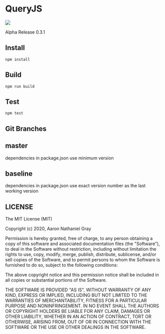 # QueryJS

[![](https://data.jsdelivr.com/v1/package/gh/aaronngray/queryjs/badge)](https://www.jsdelivr.com/package/gh/aaronngray/queryjs)

Alpha Release 0.3.1

## Install

`npm install`

## Build

`npm run build`

## Test

`npm test`

## Git Branches 

## master 
dependencies in package.json use minimum version

## baseline
dependencies in package.json use exact version number as the last working version

## LICENSE

The MIT License (MIT)

Copyright (c) 2020, Aaron Nathaniel Gray

Permission is hereby granted, free of charge, to any person obtaining a copy
of this software and associated documentation files (the "Software"), to deal
in the Software without restriction, including without limitation the rights
to use, copy, modify, merge, publish, distribute, sublicense, and/or sell
copies of the Software, and to permit persons to whom the Software is
furnished to do so, subject to the following conditions:

The above copyright notice and this permission notice shall be included in all
copies or substantial portions of the Software.

THE SOFTWARE IS PROVIDED "AS IS", WITHOUT WARRANTY OF ANY KIND, EXPRESS OR
IMPLIED, INCLUDING BUT NOT LIMITED TO THE WARRANTIES OF MERCHANTABILITY,
FITNESS FOR A PARTICULAR PURPOSE AND NONINFRINGEMENT. IN NO EVENT SHALL THE
AUTHORS OR COPYRIGHT HOLDERS BE LIABLE FOR ANY CLAIM, DAMAGES OR OTHER
LIABILITY, WHETHER IN AN ACTION OF CONTRACT, TORT OR OTHERWISE, ARISING FROM,
OUT OF OR IN CONNECTION WITH THE SOFTWARE OR THE USE OR OTHER DEALINGS IN THE
SOFTWARE.
